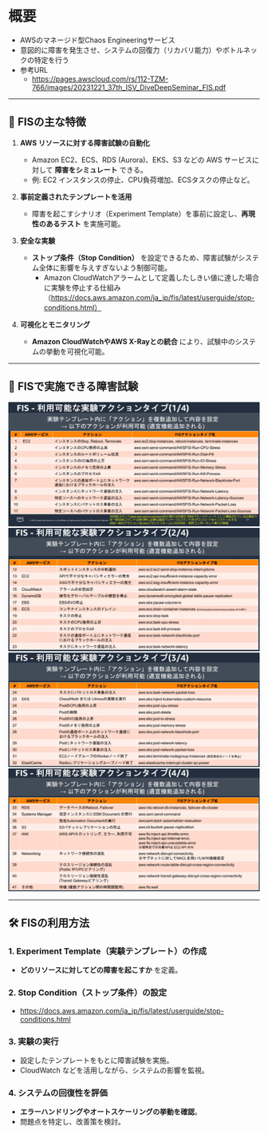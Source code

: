 # 概要
- AWSのマネージド型Chaos Engineeringサービス
- 意図的に障害を発生させ、システムの回復力（リカバリ能力）やボトルネックの特定を行う
- 参考URL
  - https://pages.awscloud.com/rs/112-TZM-766/images/20231221_37th_ISV_DiveDeepSeminar_FIS.pdf

---

## 🎯 **FISの主な特徴**
1. **AWS リソースに対する障害試験の自動化**
   - Amazon EC2、ECS、RDS (Aurora)、EKS、S3 などの AWS サービスに対して **障害をシミュレート** できる。
   - 例: EC2 インスタンスの停止、CPU負荷増加、ECSタスクの停止など。

2. **事前定義されたテンプレートを活用**
   - 障害を起こすシナリオ（Experiment Template）を事前に設定し、**再現性のあるテスト** を実施可能。

3. **安全な実験**
   - **ストップ条件（Stop Condition）** を設定できるため、障害試験がシステム全体に影響を与えすぎないよう制御可能。
     - Amazon CloudWatchアラームとして定義したしきい値に達した場合に実験を停止する仕組み（https://docs.aws.amazon.com/ja_jp/fis/latest/userguide/stop-conditions.html）

4. **可視化とモニタリング**
   - **Amazon CloudWatchやAWS X-Rayとの統合** により、試験中のシステムの挙動を可視化可能。

---

## 🔧 **FISで実施できる障害試験**
![](./image/fis_1.jpg)
![](./image/fis_2.jpg)
![](./image/fis_3.jpg)
![](./image/fis_4.jpg)

---

## 🛠 **FISの利用方法**
### **1. Experiment Template（実験テンプレート）の作成**
- **どのリソースに対してどの障害を起こすか** を定義。

### **2. Stop Condition（ストップ条件）の設定**
- https://docs.aws.amazon.com/ja_jp/fis/latest/userguide/stop-conditions.html

### **3. 実験の実行**
- 設定したテンプレートをもとに障害試験を実施。
- CloudWatch などを活用しながら、システムの影響を監視。

### **4. システムの回復性を評価**
- **エラーハンドリングやオートスケーリングの挙動を確認**。
- 問題点を特定し、改善策を検討。
